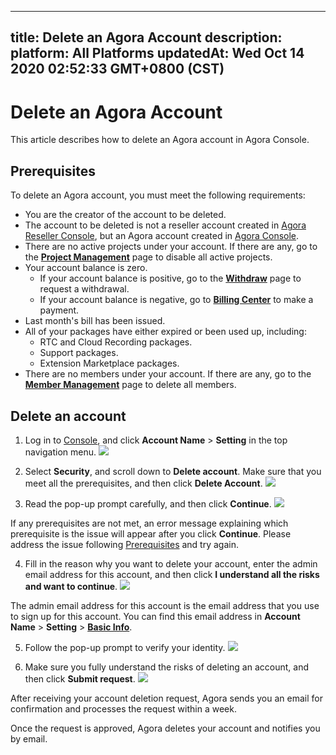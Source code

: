 
---
title: Delete an Agora Account
description: 
platform: All Platforms
updatedAt: Wed Oct 14 2020 02:52:33 GMT+0800 (CST)
---
# Delete an Agora Account
This article describes how to delete an Agora account in Agora Console.

## Prerequisites<a name="prerequisite"></a>


To delete an Agora account, you must meet the following requirements:

- You are the creator of the account to be deleted.
- The account to be deleted is not a reseller account created in [Agora Reseller Console](https://reseller.agora.io/), but an Agora account created in [Agora Console](https://console.agora.io/).
- There are no active projects under your account. If there are any, go to the [**Project Management**](https://console.agora.io/projects) page to disable all active projects.
- Your account balance is zero. 
  - If your account balance is positive, go to the [**Withdraw**](https://console.agora.io/finance/withdraw) page to request a withdrawal.
  - If your account balance is negative, go to [**Billing Center**](https://console.agora.io/finance/deposit/alipay) to make a payment.
- Last month's bill has been issued.
- All of your packages have either expired or been used up, including:
  - RTC and Cloud Recording packages.
  - Support packages.
  - Extension Marketplace packages.
- There are no members under your account. If there are any, go to the [**Member Management**](https://console.agora.io/member) page to delete all members.

## Delete an account

1. Log in to [Console](https://dashboard.agora.io/), and click **Account Name** > **Setting** in the top navigation menu.
 ![](https://web-cdn.agora.io/docs-files/1602580944039)

2. Select **Security**, and scroll down to **Delete account**. Make sure that you meet all the prerequisites, and then click **Delete Account**.
 ![](https://web-cdn.agora.io/docs-files/1602580973988)

3. Read the pop-up prompt carefully, and then click **Continue**.
 ![](https://web-cdn.agora.io/docs-files/1602586339511)
 <div class="alert note">If any prerequisites are not met, an error message explaining which prerequisite is the issue will appear after you click <b>Continue</b>. Please address the issue following <a href="#prerequisite">Prerequisites</a> and try again. </div>
 
4. Fill in the reason why you want to delete your account, enter the admin email address for this account, and then click **I understand all the risks and want to continue**.
 ![](https://web-cdn.agora.io/docs-files/1602581223376)
 <div class="alert note">The admin email address for this account is the email address that you use to sign up for this account. You can find this email address in <b>Account Name</b> > <b>Setting</b> > <a href="https://console.agora.io/settings/basic-info"><b>Basic Info</b></a>.</div>
 
5. Follow the pop-up prompt to verify your identity.
 ![](https://web-cdn.agora.io/docs-files/1602586358521)

6. Make sure you fully understand the risks of deleting an account, and then click **Submit request**.
 ![](https://web-cdn.agora.io/docs-files/1602586373597)

After receiving your account deletion request, Agora sends you an email for confirmation and processes the request within a week.

Once the request is approved, Agora deletes your account and notifies you by email.
